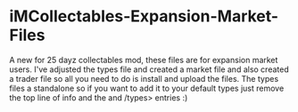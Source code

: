 # iMCollectables-Expansion-Market-Files
A new for 25 dayz collectables mod, these files are for expansion market users.
I've adjusted the types file and created a market file and also created a trader file so all you need to do is install and upload the files. The types files a standalone so if you want to add it to your default types just remove the top line of info and the <types> and /types> entries :)
